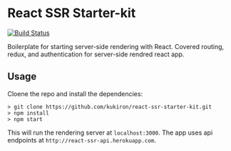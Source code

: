 # React SSR Starter-kit

[![Build Status](https://travis-ci.org/kukiron/react-ssr-starter-kit.svg?branch=master)](https://travis-ci.org/kukiron/react-ssr-starter-kit)

Boilerplate for starting server-side rendering with React. Covered routing, redux, and authentication for server-side rendred react app.

## Usage

Cloene the repo and install the dependencies:

```shell
> git clone https://github.com/kukiron/react-ssr-starter-kit.git
> npm install
> npm start
```

This will run the rendering server at `localhost:3000`. The app uses api endpoints at `http://react-ssr-api.herokuapp.com`.
